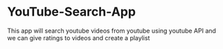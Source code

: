 # YouTube-Search-App
This app will search youtube videos from youtube using youtube API and we can give ratings to videos  and create a playlist

